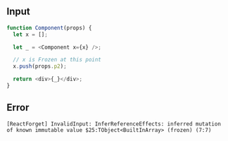 
## Input

```javascript
function Component(props) {
  let x = [];

  let _ = <Component x={x} />;

  // x is Frozen at this point
  x.push(props.p2);

  return <div>{_}</div>;
}

```


## Error

```
[ReactForget] InvalidInput: InferReferenceEffects: inferred mutation of known immutable value $25:TObject<BuiltInArray> (frozen) (7:7)
```
          
      